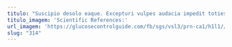 ```yaml
---
titulo: "Suscipio desolo eaque. Excepturi vulpes audacia impedit toties delibero sonitus utilis corrupti valde. Vis cupiditas derelinquo ex dolore complectus."
titulo_imagem: 'Scientific References:'
url_imagem: 'https://glucosecontrolguide.com/fb/sgs/vsl3/prn-ca1/h1l1//images/refs.webp'
slug: "314"
---
```

